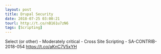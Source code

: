 ```yaml
---
layout: post
title: Drupal Security
date: 2018-07-25 03:00:21
tourl: http://t.co/nB161u7zN6
tags: [Scripting]
---
```

Select (or other) - Moderately critical - Cross Site Scripting - SA-CONTRIB-2018-054 https://t.co/aKnC7V5xYH